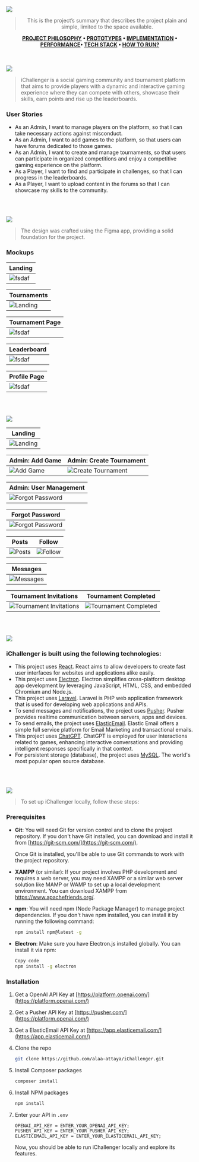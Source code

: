 <img src="./readme/title1.svg"/>
<div style="text-align:center">

> This is the project’s summary that describes the project plain and simple, limited to the space available.

**[PROJECT PHILOSOPHY](https://github.com/alaa-attaya/iChallenger#project-philosophy) • [PROTOTYPES](https://github.com/alaa-attaya/iChallenger#wireframes) • [IMPLEMENTATION](https://github.com/alaa-attaya/iChallenger#demo) • [PERFORMANCE](https://github.com/alaa-attaya/iChallenger#performance)• [TECH STACK](https://github.com/alaa-attaya/iChallenger#tech-stack) • [HOW TO RUN?](https://github.com/alaa-attaya/iChallenger#how-to-run)**

</div>
<br><br>

<!-- project philosophy -->
<img  id="project-philosophy" src="./readme/title2.svg"/>

> iChallenger is a social gaming community and tournament platform that aims to provide players with a dynamic and interactive
> gaming experience where they can compete with others, showcase their skills, earn points and rise up the leaderboards.

### User Stories

- As an Admin, I want to manage players on the platform, so that I can take necessary actions against misconduct.
- As an Admin, I want to add games to the platform, so that users can have forums dedicated to those games.
- As an Admin, I want to create and manage tournaments, so that users can participate in organized competitions and enjoy a competitive gaming experience on the platform.
- As a Player, I want to find and participate in challenges, so that I can progress in the leaderboards.
- As a Player, I want to upload content in the forums so that I can showcase my skills to the community.

<br><br>

<!-- Prototyping -->

<img id="wireframes" src="./readme/title3.svg"/>

> The design was crafted using the Figma app, providing a solid foundation for the project.

### Mockups

| Landing                                 |
| --------------------------------------- |
| ![fsdaf](./readme/demo/LandingPage.png) |

| Tournaments                                    |
| ---------------------------------------------- |
| ![Landing](./readme/demo/TournamentSearch.png) |

| Tournament Page                            |
| ------------------------------------------ |
| ![fsdaf](./readme/demo/TournamentPage.png) |

| Leaderboard                              |
| ---------------------------------------- |
| ![fsdaf](./readme/demo/Leaderboards.png) |

| Profile Page                            |
| --------------------------------------- |
| ![fsdaf](./readme/demo/ProfilePage.png) |

<br><br>

<!-- Demo -->

<img id="demo" src="./readme/title4.svg"/>

| Landing                               |
| ------------------------------------- |
| ![Landing](./readme/demo/Landing.gif) |

| Admin: Add Game                        | Admin: Create Tournament                                 |
| -------------------------------------- | -------------------------------------------------------- |
| ![Add Game](./readme/demo/AddGame.gif) | ![Create Tournament](./readme/demo/CreateTournament.gif) |

| Admin: User Management                      |
| ------------------------------------------- |
| ![Forgot Password](./readme/demo/Admin.gif) |

| Forgot Password                                        |
| ------------------------------------------------------ |
| ![Forgot Password](./readme/demo/CodeVerification.gif) |

| Posts                                      | Follow                              |
| ------------------------------------------ | ----------------------------------- |
| ![Posts](./readme/demo/GameForumPosts.gif) | ![Follow](./readme/demo/Follow.gif) |

| Messages                                |
| --------------------------------------- |
| ![Messages](./readme/demo/Messages.gif) |

| Tournament Invitations                                            | Tournament Completed                                            |
| ----------------------------------------------------------------- | --------------------------------------------------------------- |
| ![Tournament Invitations](./readme/demo/TournamentInvitation.gif) | ![Tournament Completed ](./readme/demo/TournamentCompleted.gif) |

<br><br>

<!-- Performance -->
<!-- <img id="performance" src="./readme/title5.svg"/> -->

<!-- Tech stack -->

<img id="tech-stack" src="./readme/title6.svg"/>

### iChallenger is built using the following technologies:

- This project uses [React](https://react.dev/). React aims to allow developers to create fast user interfaces for websites and applications alike easily.
- This project uses [Electron](https://www.electronjs.org/). Electron simplifies cross-platform desktop app development by leveraging JavaScript, HTML, CSS, and embedded Chromium and Node.js.
- This project uses [Laravel](https://laravel.com/). Laravel is PHP web application framework that is used for developing web applications and APIs.
- To send messages and notifications, the project uses [Pusher](https://pusher.com/). Pusher provides realtime communication between servers, apps and devices.
- To send emails, the project uses [ElasticEmail](https://elasticemail.com/). Elastic Email offers a simple full service platform for Email Marketing and transactional emails.
- This project uses [ChatGPT](https://platform.openai.com/). ChatGPT is employed for user interactions related to games, enhancing interactive conversations and providing intelligent responses specifically in that context.
- For persistent storage (database), the project uses [MySQL](https://www.mysql.com/). The world's most popular open source database.

<br><br>

<!-- How to run -->
<img id="how-to-run" src="./readme/title7.svg"/>

> To set up iChallenger locally, follow these steps:

### Prerequisites

- **Git**: You will need Git for version control and to clone the project repository. If you don't have Git installed, you can download and install it from [https://git-scm.com/](https://git-scm.com/).

  Once Git is installed, you'll be able to use Git commands to work with the project repository.

- **XAMPP** (or similar): If your project involves PHP development and requires a web server, you may need XAMPP or a similar web server solution like MAMP or WAMP to set up a local development environment. You can download XAMPP from https://www.apachefriends.org/.

- **npm**: You will need npm (Node Package Manager) to manage project dependencies. If you don't have npm installed, you can install it by running the following command:

  ```sh
  npm install npm@latest -g
  ```

- **Electron**: Make sure you have Electron.js installed globally. You can install it via npm:

  ```sh
  Copy code
  npm install -g electron
  ```

### Installation

1. Get a OpenAI API Key at [https://platform.openai.com/](https://platform.openai.com/)
2. Get a Pusher API Key at [https://pusher.com/](https://platform.openai.com/)
3. Get a ElasticEmail API Key at [https://app.elasticemail.com/](https://app.elasticemail.com/)
4. Clone the repo

   ```sh
   git clone https://github.com/alaa-attaya/iChallenger.git
   ```

5. Install Composer packages
   ```sh
   composer install
   ```
6. Install NPM packages

   ```sh
   npm install
   ```

7. Enter your API in `.env`
   ```env
   OPENAI_API_KEY = ENTER_YOUR_OPENAI_API_KEY;
   PUSHER_API_KEY = ENTER_YOUR_PUSHER_API_KEY;
   ELASTICEMAIL_API_KEY = ENTER_YOUR_ELASTICEMAIL_API_KEY;
   ```
   Now, you should be able to run iChallenger locally and explore its features.
